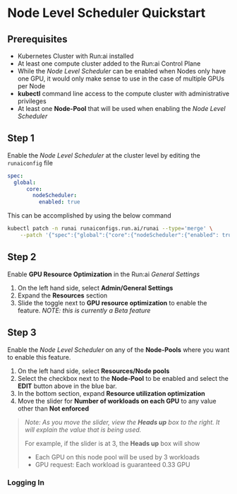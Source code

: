 # Node Level Scheduler Quickstart

## Prerequisites

* Kubernetes Cluster with Run:ai installed
* At least one compute cluster added to the Run:ai Control Plane
* While the *Node Level Scheduler* can be enabled when Nodes only have one GPU, it would only make sense to use in the case of multiple GPUs per Node
* **kubectl** command line access to the compute cluster with administrative privileges
* At least one **Node-Pool** that will be used when enabling the *Node Level Scheduler*

## Step 1

Enable the *Node Level Scheduler* at the cluster level by editing the `runaiconfig` file

```yaml
spec: 
  global: 
      core: 
        nodeScheduler:
          enabled: true
```

This can be accomplished by using the below command

```bash
kubectl patch -n runai runaiconfigs.run.ai/runai --type='merge' \
    --patch '{"spec":{"global":{"core":{"nodeScheduler":{"enabled": true}}}}}'
```

## Step 2

Enable **GPU Resource Optimization** in the Run:ai *General Settings*

1. On the left hand side, select **Admin/General Settings**
2. Expand the **Resources** section
3. Slide the toggle next to **GPU resource optimization** to enable the feature. *NOTE: this is currently a Beta feature*

## Step 3

Enable the *Node Level Scheduler* on any of the **Node-Pools** where you want to enable this feature.

1. On the left hand side, select **Resources/Node pools**
2. Select the checkbox next to the **Node-Pool** to be enabled and select the **EDIT** button above in the blue bar.
3. In the bottom section, expand **Resource utilization optimization**
4. Move the slider for **Number of workloads on each GPU** to any value other than **Not enforced**

>*Note: As you move the slider, view the **Heads up** box to the right.  It will explain the value that is being used.*
>
>For example, if the slider is at 3, the **Heads up** box will show
>
>* Each GPU on this node pool will be used by 3 workloads
>* GPU request: Each workload is guaranteed 0.33 GPU

### Logging In